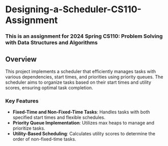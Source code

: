 # Designing-a-Scheduler-CS110-Assignment

### This is an assignment for 2024 Spring CS110: Problem Solving with Data Structures and Algorithms

## Overview

This project implements a scheduler that efficiently manages tasks with various dependencies, start times, and priorities using priority queues. The scheduler aims to organize tasks based on their start times and utility scores, ensuring optimal task completion.

### Key Features
- **Fixed-Time and Non-Fixed-Time Tasks**: Handles tasks with both specified start times and flexible schedules.
- **Priority Queue Implementation**: Utilizes max heaps to manage and prioritize tasks.
- **Utility-Based Scheduling**: Calculates utility scores to determine the order of non-fixed-time tasks.
